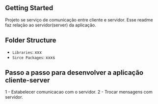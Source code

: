 ## Getting Started

Projeto se serviço de comunicação entre cliente e servidor. Esse readme faz relação ao servidor(server) da aplicação.

## Folder Structure

- `Libraries`: xxx
- `Sirce Packages`: xxxs

## Passo a passo para desenvolver a aplicação cliente-server

1 - Estabelecer comunicacao com o servidor.
2 - Trocar mensagens com servidor.